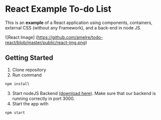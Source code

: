# React Example To-do List

This is an **example** of a React application using components, containers, external CSS (without any Framework), and a back-end in node JS.

![React Image]
(https://github.com/amelre/todo-react/blob/master/public/react-img.png)

## Getting Started

1.  Clone repository
2.  Run command
```bash
npm install 
```
3.   Start nodeJS Backend [(download here)](https://github.com/amelre/todo-API-nodeJS). Make sure that our backend is running correctly in port 3000.
4.  Start the app with
```bash
npm start
```